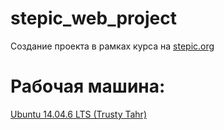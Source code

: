 # stepic_web_project
Создание проекта в рамках курса на [stepic.org](https://stepik.org/course/154)


# Рабочая машина:
[Ubuntu 14.04.6 LTS (Trusty Tahr)](http://releases.ubuntu.com/14.04/)
